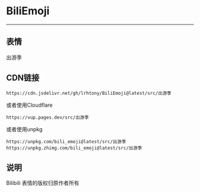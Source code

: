 # BiliEmoji
---
## 表情
出游季
## CDN链接
```
https://cdn.jsdelivr.net/gh/lrhtony/BiliEmoji@latest/src/出游季
```
或者使用Cloudflare
```
https://vup.pages.dev/src/出游季
```
或者使用unpkg
```
https://unpkg.com/bili_emoji@latest/src/出游季
https://unpkg.zhimg.com/bili_emoji@latest/src/出游季
```
## 说明
Bilibili 表情的版权归原作者所有
